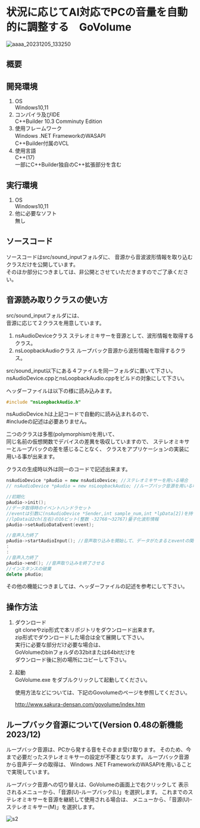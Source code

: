 # 状況に応じてAI対応でPCの音量を自動的に調整する　GoVolume

![aaaa_20231205_133250](https://github.com/GouNakano/GoVolume/assets/56259253/0be64c0c-1571-4d09-9a45-9acdec9506cf)

## 概要

## 開発環境

1. OS  
  Windows10,11  
2. コンパイラ及びIDE  
 C++Builder 10.3 Comminuty Edition  
3. 使用フレームワーク  
   Windows .NET FrameworkのWASAPI  
   C++Builder付属のVCL  
4. 使用言語  
   C++(17)  
   一部にC++Builder独自のC++拡張部分を含む

## 実行環境

1. OS  
  Windows10,11  
2. 他に必要なソフト  
   無し

## ソースコード

  ソースコードはsrc/sound_inputフォルダに、
  音源から音波波形情報を取り込むクラスだけを公開しています。  
  そのほか部分につきましては、非公開とさせていただきますのでご了承ください。
  
## 音源読み取りクラスの使い方

  src/sound_inputフォルダには、  
  音源に応じて２クラスを用意しています。  

  1. nsAudioDeviceクラス
     ステレオミキサーを音源として、波形情報を取得するクラス。
  2. nsLoopbackAudioクラス
    ループバック音源から波形情報を取得するクラス。

  src/sound_input以下にある４ファイルを同一フォルダに置いて下さい。  
  nsAudioDevice.cppとnsLoopbackAudio.cppをビルドの対象にして下さい。

  ヘッダーファイルは以下の様に読み込みます。

```C++:test.cpp
#include "nsLoopbackAudio.h"
```

  nsAudioDevice.hは上記コードで自動的に読み込まれるので、  
  #includeの記述は必要ありません。

  二つのクラスは多態(polymorphism)を用いて、  
  同じ名前の仮想関数でデバイスの差異を吸収していますので、
  ステレオミキサーとループバックの差を感じることなく、
  クラスをアプリケーションの実装に用いる事が出来ます。
  
  クラスの生成時以外は同一のコードで記述出来ます。  
  
```C++:test.cpp
nsAudioDevice *pAudio = new nsAudioDevice; //ステレオミキサーを用いる場合
// nsAudioDevice *pAudio = new nsLoopbackAudio; //ループバック音源を用いる場合

//初期化
pAudio->init();
//データ取得時のイベントハンドラセット
//eventは引数に(nsAudioDevice *Sender,int sample_num,int *lpData[2])を持つ関数ポインタ
//lpDataは2ch(左右)の16ビット(整数 -32768～32767)量子化波形情報
pAudio->setAudioDataEvent(event); 

//音声入力終了
pAudio->startAudioInput(); //音声取り込みを開始して、データがたまるとeventの関数を呼び出して処理させる
:
:
//音声入力終了
pAudio->end(); //音声取り込みを終了させる
//インスタンスの破棄
delete pAudio; 

```

その他の機能につきましては、ヘッダーファイルの記述を参考にして下さい。  

## 操作方法

1. ダウンロード  
   git cloneやzip形式で本リポジトリをダウンロード出来ます。  
   zip形式でダウンロードした場合は全て展開して下さい。  
   実行に必要な部分だけ必要な場合は、  
   GoVolumeのbinフォルダの32bitまたは64bitだけを  
   ダウンロード後に別の場所にコピーして下さい。  
2. 起動  
   GoVolume.exe をダブルクリックして起動してください。

   使用方法などについては、下記のGovolumeのページを参照してください。

   <http://www.sakura-densan.com/govolume/index.htm>

## ループバック音源について(Version 0.48の新機能 2023/12)  

  ループバック音源は、PCから発する音をそのまま受け取ります。
  そのため、今まで必要だったステレオミキサーの設定が不要となります。
  ループバック音源から音声データの取得は、
  Windows .NET FrameworkのWASAPIを用いることで実現しています。

  ループバック音源への切り替えは、GoVolumeの画面上で右クリックして
  表示されるメニューから、「音源(U)-ループバック(L)」を選択します。
  これまでのステレオミキサーを音源を継続して使用される場合は、
  メニューから、「音源(U)-ステレオミキサー(M)」を選択します。

![s2](https://github.com/GouNakano/GoVolume/assets/56259253/4fcf82c3-e3d2-496a-9a90-6c8d0733d11a)
